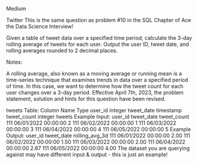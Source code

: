 Medium

Twitter
This is the same question as problem #10 in the SQL Chapter of Ace the Data Science Interview!

Given a table of tweet data over a specified time period, calculate the 3-day rolling average of tweets for each user. Output the user ID, tweet date, and rolling averages rounded to 2 decimal places.

Notes:

A rolling average, also known as a moving average or running mean is a time-series technique that examines trends in data over a specified period of time.
In this case, we want to determine how the tweet count for each user changes over a 3-day period.
Effective April 7th, 2023, the problem statement, solution and hints for this question have been revised.

tweets Table:
Column Name	Type
user_id	integer
tweet_date	timestamp
tweet_count	integer
tweets Example Input:
user_id	tweet_date	tweet_count
111	06/01/2022 00:00:00	2
111	06/02/2022 00:00:00	1
111	06/03/2022 00:00:00	3
111	06/04/2022 00:00:00	4
111	06/05/2022 00:00:00	5
Example Output:
user_id	tweet_date	rolling_avg_3d
111	06/01/2022 00:00:00	2.00
111	06/02/2022 00:00:00	1.50
111	06/03/2022 00:00:00	2.00
111	06/04/2022 00:00:00	2.67
111	06/05/2022 00:00:00	4.00
The dataset you are querying against may have different input & output - this is just an example!